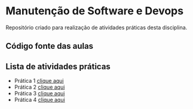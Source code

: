 # Manutenção de Software e Devops

Repositório criado para realização de atividades práticas desta disciplina.

## Código fonte das aulas

## Lista de atividades práticas

- Prática 1 [clique aqui](test/pratica01)
- Prática 2 [clique aqui](test/pratica02)
- Prática 3 [clique aqui](test/pratica03)
- Prática 4 [clique aqui](test/pratica04)
